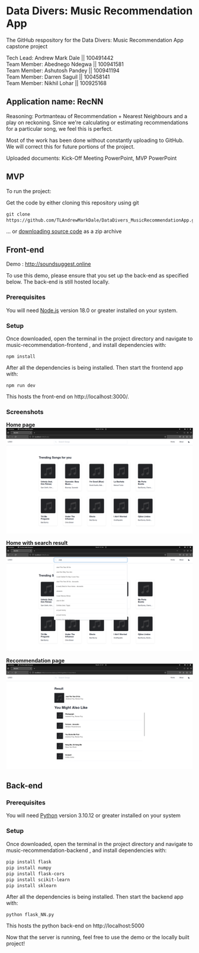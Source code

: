 
# Data Divers: Music Recommendation App
The GitHub respository for the Data Divers: Music Recommendation App capstone project

Tech Lead: Andrew Mark Dale || 100491442<br />
Team Member: Abednego Ndegwa || 100941581<br />
Team Member: Ashutosh Pandey || 100941194<br />
Team Member: Darren Saguil || 100458141<br />
Team Member: Nikhil Lohar || 100925168

## Application name: RecNN

Reasoning: Portmanteau of Recommendation + Nearest Neighbours and a play on reckoning. Since we're calculating or estimating recommendations for a particular song, we feel this is perfect.

Most of the work has been done without constantly uploading to GitHub. We will correct this for future portions of the project.

Uploaded documents:
Kick-Off Meeting PowerPoint, MVP PowerPoint

## **MVP**
To run the project:

Get the code by either cloning this repository using git

    git clone https://github.com/TLAndrewMarkDale/DataDivers_MusicRecommendationApp.git


... or [downloading source code](https://github.com/TLAndrewMarkDale/DataDivers_MusicRecommendationApp/archive/refs/heads/dev.zip) as a zip archive

## Front-end

Demo : http://soundsuggest.online

To use this demo, please ensure that you set up the back-end as specified below. The back-end is still hosted locally.

###  Prerequisites

You will need [Node.js](https://nodejs.org) version 18.0 or greater installed on your system.

### Setup

Once downloaded, open the terminal in the project directory and navigate to music-recommendation-frontend , and install dependencies with:

    npm install

After all the dependencies is being installed. Then start the frontend app with:

    npm run dev

This hosts the front-end on http://localhost:3000/.

### Screenshots

**Home page**
![Home page with search bar and 10 trending songs](https://github.com/TLAndrewMarkDale/DataDivers_MusicRecommendationApp/blob/dev/screenshot/Home.png)

**Home with search result**
![When a user enter upto 3 letter the song suggestion are been showed which contains those word](https://github.com/TLAndrewMarkDale/DataDivers_MusicRecommendationApp/blob/dev/screenshot/Home%20with%20search%20bar.png)

**Recommendation page**
![After selecting first song from search result we got the following recommendation using KNN algorithm](https://github.com/TLAndrewMarkDale/DataDivers_MusicRecommendationApp/blob/dev/screenshot/Recommendation.png)

## Back-end

###  Prerequisites

You will need [Python](https://www.python.org/downloads/) version 3.10.12 or greater installed on your system

### Setup

Once downloaded, open the terminal in the project directory and navigate to music-recommendation-backend , and install dependencies with:

    pip install flask
    pip install numpy
    pip install flask-cors
    pip install scikit-learn
    pip install sklearn


After all the dependencies is being installed. Then start the backend app with:

    python flask_NN.py

This hosts the python back-end on http://localhost:5000

Now that the server is running, feel free to use the demo or the locally built project!
